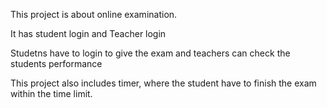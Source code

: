 This project is about online examination.

It has student login and Teacher login

Studetns have to login to give the exam and teachers can check the students performance

This project also includes timer, where the student have to finish the exam within the time limit.
